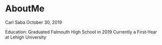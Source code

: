 # AboutMe

Carl Saba
October 30, 2019

Education:
Graduated Falmouth High School in 2019
Currently a First-Year at Lehigh University